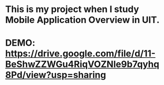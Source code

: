 # This is my project when I study Mobile Application Overview	in UIT.
# DEMO: https://drive.google.com/file/d/11-BeShwZZWGu4RiqVOZNle9b7qyhq8Pd/view?usp=sharing
